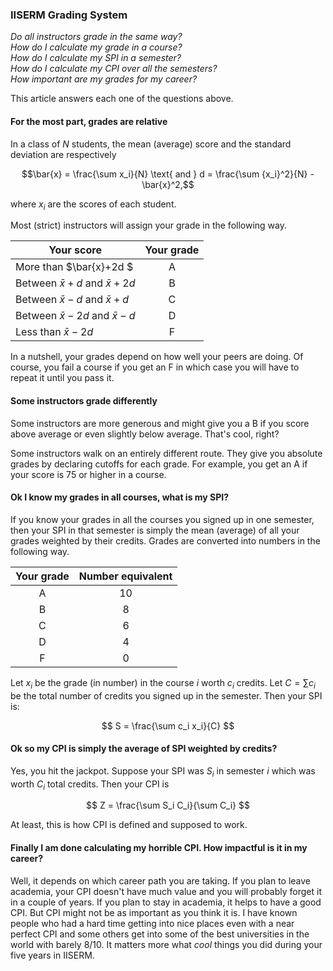 ### IISERM Grading System

*Do all instructors grade in the same way?* <br>
*How do I calculate my grade in a course?* <br>
*How do I calculate my SPI in a semester?* <br>
*How do I calculate my CPI over all the semesters?* <br>
*How important are my grades for my career?*

This article answers each one of the questions above.

#### For the most part, grades are relative

In a class of $N$ students, the mean (average) score and the standard deviation are respectively 

$$\bar{x} = \frac{\sum x_i}{N} \text{ and } d = \frac{\sum {x_i}^2}{N} - \bar{x}^2,$$

where $x_i$ are the scores of each student.

Most (strict) instructors will assign your grade in the following way.

| Your score    | Your grade |
|-------        |:---:       |
| More than $\bar{x}+2d $ | A|
| Between $\bar{x}+d$ and $\bar{x}+2d$ | B |
| Between $\bar{x}-d$ and $\bar{x}+d$ | C |
| Between $\bar{x}-2d$ and $\bar{x}-d$ | D |
| Less than $\bar{x}-2d$ | F |

In a nutshell, your grades depend on how well your peers are doing. Of course, you fail a course if you get an F in which case you will have to repeat it until you pass it.

#### Some instructors grade differently

Some instructors are more generous and might give you a B if you score above average or even slightly below average. That's cool, right? 

Some instructors walk on an entirely different route. They give you absolute grades by declaring cutoffs for each grade. For example, you get an A if your score is 75 or higher in a course.

#### Ok I know my grades in all courses, what is my SPI?

If you know your grades in all the courses you signed up in one semester, then your SPI in that semester is simply the mean (average) of all your grades weighted by their credits. Grades are converted into numbers in the following way.

| Your grade | Number equivalent |
|:---:       | :---:             |
| A          | 10                |
| B | 8 |
| C | 6 |
| D | 4 |
| F | 0 |

Let $x_i$ be the grade (in number) in the course $i$ worth $c_i$ credits. Let $C = \sum c_i$ be the total number of credits you signed up in the semester. Then your SPI is:

$$ S = \frac{\sum c_i x_i}{C} $$

#### Ok so my CPI is simply the average of SPI weighted by credits?

Yes, you hit the jackpot. Suppose your SPI was $S_i$ in semester $i$ which was worth $C_i$ total credits. Then your CPI is

$$ Z = \frac{\sum S_i C_i}{\sum C_i} $$

At least, this is how CPI is defined and supposed to work.

#### Finally I am done calculating my horrible CPI. How impactful is it in my career?

Well, it depends on which career path you are taking. If you plan to leave academia, your CPI doesn't have much value and you will probably forget it in a couple of years. If you plan to stay in academia, it helps to have a good CPI. But CPI might not be as important as you think it is. I have known people who had a hard time getting into nice places even with a near perfect CPI and some others get into some of the best universities in the world with barely 8/10. It matters more what *cool* things you did during your five years in IISERM.

